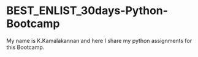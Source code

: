# BEST_ENLIST_30days-Python-Bootcamp
My name is K.Kamalakannan and here I share my python assignments for this Bootcamp.

